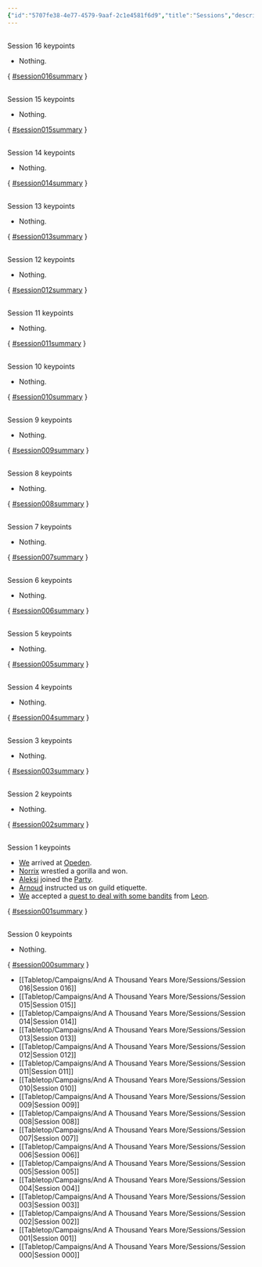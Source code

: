 ```yaml
---
{"id":"5707fe38-4e77-4579-9aaf-2c1e4581f6d9","title":"Sessions","description":"Sessions overview.","publish":true,"date_created":"Wednesday, March 20th 2024, 11:46:51 pm","date_modified":"Thursday, April 4th 2024, 12:44:17 am","path":"Tabletop/Campaigns/And A Thousand Years More/Sessions/index.md","permalink":"/tabletop/campaigns/and-a-thousand-years-more/sessions/index/","PassFrontmatter":true}
---
```



<p><span><span alt="Session 016 > session016summary" src="Session 016#^session016summary" class="internal-embed markdown-embed inline-embed is-loaded"><div class="markdown-embed-title"></div><div class="markdown-preview-view markdown-rendered show-indentation-guide"><div data-callout-metadata="" data-callout-fold="" data-callout="summary" class="callout node-insert-event"><div class="callout-title"><div class="callout-icon"><svg width="16" height="16"></svg></div><div class="callout-title-inner">Session 16 keypoints</div></div><div class="callout-content">
<ul>
<li>Nothing.</li>
</ul>
</div></div></div></span></span></p><p><span>{ <a href="#session016summary" class="tag" target="_blank" rel="noopener">#session016summary</a> }</span></p><p><span><span alt="Session 015 > session015summary" src="Session 015#^session015summary" class="internal-embed markdown-embed inline-embed is-loaded"><div class="markdown-embed-title"></div><div class="markdown-preview-view markdown-rendered show-indentation-guide"><div data-callout-metadata="" data-callout-fold="" data-callout="summary" class="callout node-insert-event"><div class="callout-title"><div class="callout-icon"><svg width="16" height="16"></svg></div><div class="callout-title-inner">Session 15 keypoints</div></div><div class="callout-content">
<ul>
<li>Nothing.</li>
</ul>
</div></div></div></span></span></p><p><span>{ <a href="#session015summary" class="tag" target="_blank" rel="noopener">#session015summary</a> }</span></p><p><span><span alt="Session 014 > session014summary" src="Session 014#^session014summary" class="internal-embed markdown-embed inline-embed is-loaded"><div class="markdown-embed-title"></div><div class="markdown-preview-view markdown-rendered show-indentation-guide"><div data-callout-metadata="" data-callout-fold="" data-callout="summary" class="callout node-insert-event"><div class="callout-title"><div class="callout-icon"><svg width="16" height="16"></svg></div><div class="callout-title-inner">Session 14 keypoints</div></div><div class="callout-content">
<ul>
<li>Nothing.</li>
</ul>
</div></div></div></span></span></p><p><span>{ <a href="#session014summary" class="tag" target="_blank" rel="noopener">#session014summary</a> }</span></p><p><span><span alt="Session 013 > session013summary" src="Session 013#^session013summary" class="internal-embed markdown-embed inline-embed is-loaded"><div class="markdown-embed-title"></div><div class="markdown-preview-view markdown-rendered show-indentation-guide"><div data-callout-metadata="" data-callout-fold="" data-callout="summary" class="callout node-insert-event"><div class="callout-title"><div class="callout-icon"><svg width="16" height="16"></svg></div><div class="callout-title-inner">Session 13 keypoints</div></div><div class="callout-content">
<ul>
<li>Nothing.</li>
</ul>
</div></div></div></span></span></p><p><span>{ <a href="#session013summary" class="tag" target="_blank" rel="noopener">#session013summary</a> }</span></p><p><span><span alt="Session 012 > session012summary" src="Session 012#^session012summary" class="internal-embed markdown-embed inline-embed is-loaded"><div class="markdown-embed-title"></div><div class="markdown-preview-view markdown-rendered show-indentation-guide"><div data-callout-metadata="" data-callout-fold="" data-callout="summary" class="callout node-insert-event"><div class="callout-title"><div class="callout-icon"><svg width="16" height="16"></svg></div><div class="callout-title-inner">Session 12 keypoints</div></div><div class="callout-content">
<ul>
<li>Nothing.</li>
</ul>
</div></div></div></span></span></p><p><span>{ <a href="#session012summary" class="tag" target="_blank" rel="noopener">#session012summary</a> }</span></p><p><span><span alt="Session 011 > session011summary" src="Session 011#^session011summary" class="internal-embed markdown-embed inline-embed is-loaded"><div class="markdown-embed-title"></div><div class="markdown-preview-view markdown-rendered show-indentation-guide"><div data-callout-metadata="" data-callout-fold="" data-callout="summary" class="callout node-insert-event"><div class="callout-title"><div class="callout-icon"><svg width="16" height="16"></svg></div><div class="callout-title-inner">Session 11 keypoints</div></div><div class="callout-content">
<ul>
<li>Nothing.</li>
</ul>
</div></div></div></span></span></p><p><span>{ <a href="#session011summary" class="tag" target="_blank" rel="noopener">#session011summary</a> }</span></p><p><span><span alt="Session 010 > session010summary" src="Session 010#^session010summary" class="internal-embed markdown-embed inline-embed is-loaded"><div class="markdown-embed-title"></div><div class="markdown-preview-view markdown-rendered show-indentation-guide"><div data-callout-metadata="" data-callout-fold="" data-callout="summary" class="callout node-insert-event"><div class="callout-title"><div class="callout-icon"><svg width="16" height="16"></svg></div><div class="callout-title-inner">Session 10 keypoints</div></div><div class="callout-content">
<ul>
<li>Nothing.</li>
</ul>
</div></div></div></span></span></p><p><span>{ <a href="#session010summary" class="tag" target="_blank" rel="noopener">#session010summary</a> }</span></p><p><span><span alt="Session 009 > session009summary" src="Session 009#^session009summary" class="internal-embed markdown-embed inline-embed is-loaded"><div class="markdown-embed-title"></div><div class="markdown-preview-view markdown-rendered show-indentation-guide"><div data-callout-metadata="" data-callout-fold="" data-callout="summary" class="callout node-insert-event"><div class="callout-title"><div class="callout-icon"><svg width="16" height="16"></svg></div><div class="callout-title-inner">Session 9 keypoints</div></div><div class="callout-content">
<ul>
<li>Nothing.</li>
</ul>
</div></div></div></span></span></p><p><span>{ <a href="#session009summary" class="tag" target="_blank" rel="noopener">#session009summary</a> }</span></p><p><span><span alt="Session 008 > session008summary" src="Session 008#^session008summary" class="internal-embed markdown-embed inline-embed is-loaded"><div class="markdown-embed-title"></div><div class="markdown-preview-view markdown-rendered show-indentation-guide"><div data-callout-metadata="" data-callout-fold="" data-callout="summary" class="callout node-insert-event"><div class="callout-title"><div class="callout-icon"><svg width="16" height="16"></svg></div><div class="callout-title-inner">Session 8 keypoints</div></div><div class="callout-content">
<ul>
<li>Nothing.</li>
</ul>
</div></div></div></span></span></p><p><span>{ <a href="#session008summary" class="tag" target="_blank" rel="noopener">#session008summary</a> }</span></p><p><span><span alt="Session 007 > session007summary" src="Session 007#^session007summary" class="internal-embed markdown-embed inline-embed is-loaded"><div class="markdown-embed-title"></div><div class="markdown-preview-view markdown-rendered show-indentation-guide"><div data-callout-metadata="" data-callout-fold="" data-callout="summary" class="callout node-insert-event"><div class="callout-title"><div class="callout-icon"><svg width="16" height="16"></svg></div><div class="callout-title-inner">Session 7 keypoints</div></div><div class="callout-content">
<ul>
<li>Nothing.</li>
</ul>
</div></div></div></span></span></p><p><span>{ <a href="#session007summary" class="tag" target="_blank" rel="noopener">#session007summary</a> }</span></p><p><span><span alt="Session 006 > session006summary" src="Session 006#^session006summary" class="internal-embed markdown-embed inline-embed is-loaded"><div class="markdown-embed-title"></div><div class="markdown-preview-view markdown-rendered show-indentation-guide"><div data-callout-metadata="" data-callout-fold="" data-callout="summary" class="callout node-insert-event"><div class="callout-title"><div class="callout-icon"><svg width="16" height="16"></svg></div><div class="callout-title-inner">Session 6 keypoints</div></div><div class="callout-content">
<ul>
<li>Nothing.</li>
</ul>
</div></div></div></span></span></p><p><span>{ <a href="#session006summary" class="tag" target="_blank" rel="noopener">#session006summary</a> }</span></p><p><span><span alt="Session 005 > session005summary" src="Session 005#^session005summary" class="internal-embed markdown-embed inline-embed is-loaded"><div class="markdown-embed-title"></div><div class="markdown-preview-view markdown-rendered show-indentation-guide"><div data-callout-metadata="" data-callout-fold="" data-callout="summary" class="callout node-insert-event"><div class="callout-title"><div class="callout-icon"><svg width="16" height="16"></svg></div><div class="callout-title-inner">Session 5 keypoints</div></div><div class="callout-content">
<ul>
<li>Nothing.</li>
</ul>
</div></div></div></span></span></p><p><span>{ <a href="#session005summary" class="tag" target="_blank" rel="noopener">#session005summary</a> }</span></p><p><span><span alt="Session 004 > session004summary" src="Session 004#^session004summary" class="internal-embed markdown-embed inline-embed is-loaded"><div class="markdown-embed-title"></div><div class="markdown-preview-view markdown-rendered show-indentation-guide"><div data-callout-metadata="" data-callout-fold="" data-callout="summary" class="callout node-insert-event"><div class="callout-title"><div class="callout-icon"><svg width="16" height="16"></svg></div><div class="callout-title-inner">Session 4 keypoints</div></div><div class="callout-content">
<ul>
<li>Nothing.</li>
</ul>
</div></div></div></span></span></p><p><span>{ <a href="#session004summary" class="tag" target="_blank" rel="noopener">#session004summary</a> }</span></p><p><span><span alt="Session 003 > session003summary" src="Session 003#^session003summary" class="internal-embed markdown-embed inline-embed is-loaded"><div class="markdown-embed-title"></div><div class="markdown-preview-view markdown-rendered show-indentation-guide"><div data-callout-metadata="" data-callout-fold="" data-callout="summary" class="callout node-insert-event"><div class="callout-title"><div class="callout-icon"><svg width="16" height="16"></svg></div><div class="callout-title-inner">Session 3 keypoints</div></div><div class="callout-content">
<ul>
<li>Nothing.</li>
</ul>
</div></div></div></span></span></p><p><span>{ <a href="#session003summary" class="tag" target="_blank" rel="noopener">#session003summary</a> }</span></p><p><span><span alt="Session 002 > session002summary" src="Session 002#^session002summary" class="internal-embed markdown-embed inline-embed is-loaded"><div class="markdown-embed-title"></div><div class="markdown-preview-view markdown-rendered show-indentation-guide"><div data-callout-metadata="" data-callout-fold="" data-callout="summary" class="callout node-insert-event"><div class="callout-title"><div class="callout-icon"><svg width="16" height="16"></svg></div><div class="callout-title-inner">Session 2 keypoints</div></div><div class="callout-content">
<ul>
<li>Nothing.</li>
</ul>
</div></div></div></span></span></p><p><span>{ <a href="#session002summary" class="tag" target="_blank" rel="noopener">#session002summary</a> }</span></p><p><span><span alt="Session 001 > session001summary" src="Session 001#^session001summary" class="internal-embed markdown-embed inline-embed is-loaded"><div class="markdown-embed-title"></div><div class="markdown-preview-view markdown-rendered show-indentation-guide"><div data-callout-metadata="" data-callout-fold="" data-callout="summary" class="callout node-insert-event"><div class="callout-title"><div class="callout-icon"><svg width="16" height="16"></svg></div><div class="callout-title-inner">Session 1 keypoints</div></div><div class="callout-content">
<ul>
<li><a data-tooltip-position="top" aria-label="Tabletop/Campaigns/And A Thousand Years More/Faction/Misc/Party" data-href="Tabletop/Campaigns/And A Thousand Years More/Faction/Misc/Party" href="Tabletop/Campaigns/And A Thousand Years More/Faction/Misc/Party" class="internal-link" target="_blank" rel="noopener">We</a> arrived at <a data-href="Opeden" href="Opeden" class="internal-link" target="_blank" rel="noopener">Opeden</a>.</li>
<li><a data-href="Norrix" href="Norrix" class="internal-link" target="_blank" rel="noopener">Norrix</a> wrestled a gorilla and won.</li>
<li><a data-href="Aleksi" href="Aleksi" class="internal-link" target="_blank" rel="noopener">Aleksi</a> joined the <a data-tooltip-position="top" aria-label="Tabletop/Campaigns/And A Thousand Years More/Faction/Misc/Party" data-href="Tabletop/Campaigns/And A Thousand Years More/Faction/Misc/Party" href="Tabletop/Campaigns/And A Thousand Years More/Faction/Misc/Party" class="internal-link" target="_blank" rel="noopener">Party</a>.</li>
<li><a data-href="Arnoud" href="Arnoud" class="internal-link" target="_blank" rel="noopener">Arnoud</a> instructed us on guild etiquette.</li>
<li><a data-tooltip-position="top" aria-label="Tabletop/Campaigns/And A Thousand Years More/Faction/Misc/Party" data-href="Tabletop/Campaigns/And A Thousand Years More/Faction/Misc/Party" href="Tabletop/Campaigns/And A Thousand Years More/Faction/Misc/Party" class="internal-link" target="_blank" rel="noopener">We</a> accepted a <a data-tooltip-position="top" aria-label="Defeat the Bandits" data-href="Defeat the Bandits" href="Defeat the Bandits" class="internal-link" target="_blank" rel="noopener">quest to deal with some bandits</a> from <a data-href="Leon" href="Leon" class="internal-link" target="_blank" rel="noopener">Leon</a>.</li>
</ul>
</div></div></div></span></span></p><p><span>{ <a href="#session001summary" class="tag" target="_blank" rel="noopener">#session001summary</a> }</span></p><p><span><span alt="Session 000 > session000summary" src="Session 000#^session000summary" class="internal-embed markdown-embed inline-embed is-loaded"><div class="markdown-embed-title"></div><div class="markdown-preview-view markdown-rendered show-indentation-guide"><div data-callout-metadata="" data-callout-fold="" data-callout="summary" class="callout node-insert-event"><div class="callout-title"><div class="callout-icon"><svg width="16" height="16"></svg></div><div class="callout-title-inner">Session 0 keypoints</div></div><div class="callout-content">
<ul>
<li>Nothing.</li>
</ul>
</div></div></div></span></span></p><p><span>{ <a href="#session000summary" class="tag" target="_blank" rel="noopener">#session000summary</a> }</span></p>

- [[Tabletop/Campaigns/And A Thousand Years More/Sessions/Session 016\|Session 016]]
- [[Tabletop/Campaigns/And A Thousand Years More/Sessions/Session 015\|Session 015]]
- [[Tabletop/Campaigns/And A Thousand Years More/Sessions/Session 014\|Session 014]]
- [[Tabletop/Campaigns/And A Thousand Years More/Sessions/Session 013\|Session 013]]
- [[Tabletop/Campaigns/And A Thousand Years More/Sessions/Session 012\|Session 012]]
- [[Tabletop/Campaigns/And A Thousand Years More/Sessions/Session 011\|Session 011]]
- [[Tabletop/Campaigns/And A Thousand Years More/Sessions/Session 010\|Session 010]]
- [[Tabletop/Campaigns/And A Thousand Years More/Sessions/Session 009\|Session 009]]
- [[Tabletop/Campaigns/And A Thousand Years More/Sessions/Session 008\|Session 008]]
- [[Tabletop/Campaigns/And A Thousand Years More/Sessions/Session 007\|Session 007]]
- [[Tabletop/Campaigns/And A Thousand Years More/Sessions/Session 006\|Session 006]]
- [[Tabletop/Campaigns/And A Thousand Years More/Sessions/Session 005\|Session 005]]
- [[Tabletop/Campaigns/And A Thousand Years More/Sessions/Session 004\|Session 004]]
- [[Tabletop/Campaigns/And A Thousand Years More/Sessions/Session 003\|Session 003]]
- [[Tabletop/Campaigns/And A Thousand Years More/Sessions/Session 002\|Session 002]]
- [[Tabletop/Campaigns/And A Thousand Years More/Sessions/Session 001\|Session 001]]
- [[Tabletop/Campaigns/And A Thousand Years More/Sessions/Session 000\|Session 000]]


<!--## Event Log

- [[Tabletop/Campaigns/And A Thousand Years More/Sessions/Session 009\|Session 009]]: Rumors quickly spread around the area. #Location #Event
- [[Tabletop/Campaigns/And A Thousand Years More/Sessions/Session 009\|Session 009]]: [[Tabletop/Campaigns/And A Thousand Years More/Characters/Party/Norrix\|Norrix]] climbs to the window that [[Tabletop/Campaigns/And A Thousand Years More/Characters/Enemies/Anton\|Anton]] in sleeping on, [[Tabletop/Campaigns/And A Thousand Years More/Characters/Party/Norrix\|he]] makes a lot of noise, throws the sword into the room, heads back the party and explains the preceding events. #Character #Location #Event
- [[Tabletop/Campaigns/And A Thousand Years More/Sessions/Session 009\|Session 009]]: [[Tabletop/Campaigns/And A Thousand Years More/Characters/Party/Lux\|I]] and [[Tabletop/Campaigns/And A Thousand Years More/Characters/Party/Damjan\|Damjan]] stay in the Tavern. [[Tabletop/Campaigns/And A Thousand Years More/Characters/Party/Norrix\|Norrix]] tails the [[Tabletop/Campaigns/And A Thousand Years More/Characters/Enemies/Anton\|Anton]]. #Character #Event
- [[Tabletop/Campaigns/And A Thousand Years More/Sessions/Session 009\|Session 009]]: [[Tabletop/Campaigns/And A Thousand Years More/Characters/Party/Norrix\|Norrix]] convinces me that [[Tabletop/Campaigns/And A Thousand Years More/Characters/Graveyard/Ulvar\|Ulvar]] attacked [[Tabletop/Campaigns/And A Thousand Years More/Characters/Party/Norrix\|him]]. I warn the unnamed gorilla. #Event #Character
- [[Tabletop/Campaigns/And A Thousand Years More/Sessions/Session 009\|Session 009]]: [[Tabletop/Campaigns/And A Thousand Years More/Characters/Party/Lux\|I]] make sure to get the unnamed gorilla drunk in order to be able to make escape. #Character #Event
- [[Tabletop/Campaigns/And A Thousand Years More/Sessions/Session 009\|Session 009]]: [[Tabletop/Campaigns/And A Thousand Years More/Characters/Neutral/Sir Andre\|Sir Andre]] explains [[Tabletop/Campaigns/And A Thousand Years More/Characters/Party/Damjan\|Damjan]] the rules of the [[Tabletop/Campaigns/And A Thousand Years More/Location/Towns and Cities/Landmarks/Wildt/Wildt's Fair\|fair]]. It's a deathmatch. #Character #Event
- [[Tabletop/Campaigns/And A Thousand Years More/Sessions/Session 009\|Session 009]]: A guard walks [[Tabletop/Campaigns/And A Thousand Years More/Characters/Party/Damjan\|Damjan]] to [[Tabletop/Campaigns/And A Thousand Years More/Characters/Neutral/Sir Andre\|Sir Andre]]. [[Tabletop/Campaigns/And A Thousand Years More/Characters/Neutral/Sir Andre\|He]] offers [[Tabletop/Campaigns/And A Thousand Years More/Characters/Party/Damjan\|Damjan]] a new uniform to fight in to hide his identity. [[Tabletop/Campaigns/And A Thousand Years More/Characters/Party/Damjan\|he]] agrees. #Character #Event
- [[Tabletop/Campaigns/And A Thousand Years More/Sessions/Session 009\|Session 009]]: After a while, [[Tabletop/Campaigns/And A Thousand Years More/Characters/Neutral/Sir Andre\|Sir Andre]] enters the room and announces the [[Tabletop/Campaigns/And A Thousand Years More/Faction/Wildt/Wildt Apothecary Guild\|guild champion]]. It's [[Tabletop/Campaigns/And A Thousand Years More/Characters/Party/Damjan\|Damjan]]. #Character #Event
- [[Tabletop/Campaigns/And A Thousand Years More/Sessions/Session 009\|Session 009]]: Unnamed gorilla and [[Tabletop/Campaigns/And A Thousand Years More/Characters/Party/Lux\|I]] go for a drink. Wine's on him. #Character #Event
- [[Tabletop/Campaigns/And A Thousand Years More/Sessions/Session 009\|Session 009]]: [[Tabletop/Campaigns/And A Thousand Years More/Characters/Party/Norrix\|Norrix]] strikes [[Tabletop/Campaigns/And A Thousand Years More/Characters/Graveyard/Ulvar\|Ulvar]], striking [[Tabletop/Campaigns/And A Thousand Years More/Characters/Graveyard/Ulvar\|him]] down in a single strike. Then [[Tabletop/Campaigns/And A Thousand Years More/Characters/Party/Norrix\|he]] kills [[Tabletop/Campaigns/And A Thousand Years More/Characters/Graveyard/Ulvar\|Ulvar]] with his own sword and takes his head and sword. #Character #Event
- [[Tabletop/Campaigns/And A Thousand Years More/Sessions/Session 009\|Session 009]]: [[Tabletop/Campaigns/And A Thousand Years More/Characters/Party/Norrix\|Norrix]] shadows [[Tabletop/Campaigns/And A Thousand Years More/Characters/Graveyard/Ulvar\|Ulvar]] into the a dark alley as [[Tabletop/Campaigns/And A Thousand Years More/Characters/Graveyard/Ulvar\|he]] suddenly turns around as he grabs his sword. #Character #Event
- [[Tabletop/Campaigns/And A Thousand Years More/Sessions/Session 009\|Session 009]]: [[Tabletop/Campaigns/And A Thousand Years More/Characters/Party/Lux\|I]] interview the unnamed gorilla. He keeps talking for four hours. [[Tabletop/Campaigns/And A Thousand Years More/Characters/Party/Lux\|I]] write everything down. #Character #Event
- [[Tabletop/Campaigns/And A Thousand Years More/Sessions/Session 009\|Session 009]]: [[Tabletop/Campaigns/And A Thousand Years More/Characters/Party/Norrix\|Norrix]] explains what happened to [[Tabletop/Campaigns/And A Thousand Years More/Characters/Party/Lux\|me]]. #Character #Event
- [[Tabletop/Campaigns/And A Thousand Years More/Sessions/Session 009\|Session 009]]: [[Tabletop/Campaigns/And A Thousand Years More/Characters/Neutral/Sir Andre\|Sir Andre]] offers [[Tabletop/Campaigns/And A Thousand Years More/Characters/Party/Damjan\|him]] redemption in the [[Tabletop/Campaigns/And A Thousand Years More/Location/Towns and Cities/Landmarks/Wildt/Wildt's Fair\|ring]]. #Character #Location #Event
- [[Tabletop/Campaigns/And A Thousand Years More/Sessions/Session 009\|Session 009]]: [[Tabletop/Campaigns/And A Thousand Years More/Characters/Neutral/Sir Andre\|Sir Andre]] recognizes [[Tabletop/Campaigns/And A Thousand Years More/Characters/Party/Damjan\|his]] company and past war crimes. #Character #Event
- [[Tabletop/Campaigns/And A Thousand Years More/Sessions/Session 009\|Session 009]]: [[Tabletop/Campaigns/And A Thousand Years More/Characters/Party/Damjan\|Damjan]] meets with a scrawny donkey, named [[Tabletop/Campaigns/And A Thousand Years More/Characters/Neutral/Sir Andre\|Sir Andre]]. [[Tabletop/Campaigns/And A Thousand Years More/Characters/Party/Damjan\|he]] explains his story. #Character #Event
- [[Tabletop/Campaigns/And A Thousand Years More/Sessions/Session 009\|Session 009]]: [[Tabletop/Campaigns/And A Thousand Years More/Characters/Party/Damjan\|Damjan]] has a meeting with Lemoine at the [[Tabletop/Campaigns/And A Thousand Years More/Faction/Wildt/Wildt Apothecary Guild\|guild building]]. #Character #Faction #Location #Event
- [[Tabletop/Campaigns/And A Thousand Years More/Sessions/Session 009\|Session 009]]: A [[Tabletop/Campaigns/And A Thousand Years More/Characters/Enemies/Anton\|gorilla]] defeats [[Tabletop/Campaigns/And A Thousand Years More/Characters/Graveyard/Ulvar\|Ulvar]]. #Character #Event
- [[Tabletop/Campaigns/And A Thousand Years More/Sessions/Session 009\|Session 009]]: [[Tabletop/Campaigns/And A Thousand Years More/Characters/Graveyard/Ulvar\|Ulvar]] immediately defeats [[Tabletop/Campaigns/And A Thousand Years More/Characters/Party/Norrix\|Norrix]]. #Character #Event
- [[Tabletop/Campaigns/And A Thousand Years More/Sessions/Session 009\|Session 009]]: [[Tabletop/Campaigns/And A Thousand Years More/Characters/Party/Norrix\|Norrix]] heads to the [[Tabletop/Campaigns/And A Thousand Years More/Location/Towns and Cities/Landmarks/Wildt/Wildt's Mercenary Guild Building\|Wildt's Mercenary Guild Building]] to fight for the champion spot. A mean looking bear, [[Tabletop/Campaigns/And A Thousand Years More/Characters/Graveyard/Ulvar\|Ulvar]], is the prospective champion. [[Tabletop/Campaigns/And A Thousand Years More/Characters/Party/Norrix\|Norrix]] challenges him for the spot. #Character #Location #Event
- [[Tabletop/Campaigns/And A Thousand Years More/Sessions/Session 009\|Session 009]]: [[Tabletop/Campaigns/And A Thousand Years More/Characters/Party/Norrix\|Norrix]] sells his excess equipment for 110 Denari. #Character #Event
- [[Tabletop/Campaigns/And A Thousand Years More/Sessions/Session 009\|Session 009]]: [[Tabletop/Campaigns/And A Thousand Years More/Characters/Party/Norrix\|Norrix]] and [[Tabletop/Campaigns/And A Thousand Years More/Characters/Party/Lux\|I]] walks up to the [[Tabletop/Campaigns/And A Thousand Years More/Location/Towns and Cities/Landmarks/Wildt/Wildt's Armory\|armorer]], looking to sell some excess equipment. [[Tabletop/Campaigns/And A Thousand Years More/Characters/Party/Norrix\|Norrix]] throws all of his excess equipment on the counter. #Character #Location #Event
- [[Tabletop/Campaigns/And A Thousand Years More/Sessions/Session 009\|Session 009]]: [[Tabletop/Campaigns/And A Thousand Years More/Characters/Party/Damjan\|Damjan]] decides to join the [[Tabletop/Campaigns/And A Thousand Years More/Faction/Wildt/Wildt Apothecary Guild\|other party]] to participate. [[Tabletop/Campaigns/And A Thousand Years More/Faction/Wildt/Wildt Apothecary Guild\|they]] want [[Tabletop/Campaigns/And A Thousand Years More/Characters/Party/Damjan\|him]] to speak with a higher-up in the [[Tabletop/Campaigns/And A Thousand Years More/Location/Towns and Cities/Landmarks/Wildt/Wildt's Apthecary Guild Building\|guild]]. #Character #Faction #Location #Event
- [[Tabletop/Campaigns/And A Thousand Years More/Sessions/Session 009\|Session 009]]: There is an selection fight to decide the [[Tabletop/Campaigns/And A Thousand Years More/Faction/Wildt/Wildt Mercenary Guild\|guild]] champion for the [[Tabletop/Campaigns/And A Thousand Years More/Location/Towns and Cities/Landmarks/Wildt/Wildt's Fair\|event]]. [[Tabletop/Campaigns/And A Thousand Years More/Characters/Party/Norrix\|Norrix]] decides to participate. #Character #Faction #Location #Event
- [[Tabletop/Campaigns/And A Thousand Years More/Sessions/Session 009\|Session 009]]: [[Tabletop/Campaigns/And A Thousand Years More/Characters/Party/Norrix\|Norrix]] enters the [[Tabletop/Campaigns/And A Thousand Years More/Location/Towns and Cities/Landmarks/Wildt/Wildt's Mercenary Guild Building\|Mercenary Guild]], looking to participate in the [[Tabletop/Campaigns/And A Thousand Years More/Location/Towns and Cities/Landmarks/Wildt/Wildt's Fair\|event]]. #Character #Location #Event
- [[Tabletop/Campaigns/And A Thousand Years More/Sessions/Session 009\|Session 009]]: [[Tabletop/Campaigns/And A Thousand Years More/Characters/Party/Damjan\|Damjan]] and [[Tabletop/Campaigns/And A Thousand Years More/Characters/Party/Norrix\|Norrix]] decide to participate in the in the second round. #Character #Event
- [[Tabletop/Campaigns/And A Thousand Years More/Sessions/Session 009\|Session 009]]: [[Tabletop/Campaigns/And A Thousand Years More/Characters/Party/Damjan\|Damjan]] wants look for favor in a temple. There is a small temple of [[Tabletop/Campaigns/And A Thousand Years More/Faction/Misc/Church of S'Allamer\|S'Allamer]]. #Character #Location #Event
- [[Tabletop/Campaigns/And A Thousand Years More/Sessions/Session 009\|Session 009]]: [[Tabletop/Campaigns/And A Thousand Years More/Characters/Party/Damjan\|Damjan]] wants to learn to read. #Character #Event
- [[Tabletop/Campaigns/And A Thousand Years More/Sessions/Session 009\|Session 009]]: [[Tabletop/Campaigns/And A Thousand Years More/Characters/Party/Lux\|I]] suggest contacting the two main parties to look for equipment and lodging. #Character #Event
- [[Tabletop/Campaigns/And A Thousand Years More/Sessions/Session 009\|Session 009]]: [[Tabletop/Campaigns/And A Thousand Years More/Characters/Party/Lux\|I]] ask one of the townsfolks for information of [[Tabletop/Campaigns/And A Thousand Years More/Location/Towns and Cities/Landmarks/Wildt/Wildt's Fair\|the competition]]. He explains there will be two rounds in the [[Tabletop/Campaigns/And A Thousand Years More/Location/Towns and Cities/Landmarks/Wildt/Wildt's Town Center\|town center]]. The first round will be for points and the second round will be one-on-one fights. Both two main parties are still looking for a champions. #Character #Location #Event
- [[Tabletop/Campaigns/And A Thousand Years More/Sessions/Session 009\|Session 009]]: We arrive at the [[Tabletop/Campaigns/And A Thousand Years More/Location/Towns and Cities/Landmarks/Wildt/Wildt's Town Center\|town center]]. It hovers over the river running through the [[Tabletop/Campaigns/And A Thousand Years More/Location/Towns and Cities/Wildt\|city]]. It is surrounded by building with four banners. #Location #Event
- [[Tabletop/Campaigns/And A Thousand Years More/Sessions/Session 009\|Session 009]]: [[Tabletop/Campaigns/And A Thousand Years More/Characters/Party/Lux\|I]] introduce myself as a [[Tabletop/Campaigns/And A Thousand Years More/Inventory/Misc/Writing Kit\|writer]] looking for stories. #Character #Item #Event
- [[Tabletop/Campaigns/And A Thousand Years More/Sessions/Session 009\|Session 009]]: [[Tabletop/Campaigns/And A Thousand Years More/Characters/Party/Norrix\|Norrix]] also shows his [[Tabletop/Campaigns/And A Thousand Years More/Inventory/Misc/Red Level Guild Badge\|Red Level Guild Badge]]. #Character #Item #Event
- [[Tabletop/Campaigns/And A Thousand Years More/Sessions/Session 009\|Session 009]]: [[Tabletop/Campaigns/And A Thousand Years More/Characters/Party/Damjan\|Damjan]] introduces himself by showing his [[Tabletop/Campaigns/And A Thousand Years More/Inventory/Misc/Red Level Guild Badge\|Red Level Guild Badge]]. #Character #Item #Event
- [[Tabletop/Campaigns/And A Thousand Years More/Sessions/Session 009\|Session 009]]: We come across some rough-looking mercenaries near the [[Tabletop/Campaigns/And A Thousand Years More/Location/Towns and Cities/Landmarks/Wildt/Wildt's Gate\|entrance]]. They ask us for identification. #Event #Location
- [[Tabletop/Campaigns/And A Thousand Years More/Sessions/Session 009\|Session 009]]: [[Tabletop/Campaigns/And A Thousand Years More/Location/Towns and Cities/Wildt\|Tabletop/Campaigns/And A Thousand Years More/Location/Towns and Cities/Wildt]] is a walled-off city with a river flowing through. #Location
- [[Tabletop/Campaigns/And A Thousand Years More/Sessions/Session 009\|Session 009]]: We spend two days traveling to [[Tabletop/Campaigns/And A Thousand Years More/Location/Towns and Cities/Wildt\|Tabletop/Campaigns/And A Thousand Years More/Location/Towns and Cities/Wildt]]. It's the first of Rowan. #Event #Location
- [[Tabletop/Campaigns/And A Thousand Years More/Sessions/Session 008\|Session 008]]: Aleksi leads to the ruined Manor of Muroliva. Next to the Manor is a well-kept Library. A large tree grows from the Library. #Event #Location
- [[Tabletop/Campaigns/And A Thousand Years More/Sessions/Session 008\|Session 008]]: We decide to head to the Library. #Event
- [[Tabletop/Campaigns/And A Thousand Years More/Sessions/Session 008\|Session 008]]: Aleksi tells us about a Fair in Wildt. During the Fair the Mercenary Guild and Adventurer's Guild bet on fighter in a competition. #Event #Location
- [[Tabletop/Campaigns/And A Thousand Years More/Sessions/Session 008\|Session 008]]: Damjan and Norrix acquire Chain Mail armor. #Item
- [[Tabletop/Campaigns/And A Thousand Years More/Sessions/Session 008\|Session 008]]: Lux takes the financial records showing the debts of Narre to Dottinghem. #Event #Item
- [[Tabletop/Campaigns/And A Thousand Years More/Sessions/Session 008\|Session 008]]: Party acquires Insider with Narre. #Event #Item
- [[Tabletop/Campaigns/And A Thousand Years More/Sessions/Session 003\|Session 003]]: [[Tabletop/Campaigns/And A Thousand Years More/Characters/Party/Lux\|I]] watch as [[Tabletop/Campaigns/And A Thousand Years More/Characters/Party/Norrix\|Norrix]] and [[Tabletop/Campaigns/And A Thousand Years More/Characters/Party/Damjan\|Damjan]] make quick work of the [[Tabletop/Campaigns/And A Thousand Years More/Bestiary/Plantlike/Punching Onion\|Onions]]. #Character #Bestiary #Event
- [[Tabletop/Campaigns/And A Thousand Years More/Sessions/Session 003\|Session 003]]: [[{05} Others/Templates/Resources/Tabletop/Party\|We]] head over to the [[Tabletop/Campaigns/And A Thousand Years More/Location/Towns and Cities/Landmarks/Narre/Narre's Farmfields\|farms]]. The [[Tabletop/Campaigns/And A Thousand Years More/Faction/Narre/Farmers of Narre\|farmers]] point us to the field. "[[Tabletop/Campaigns/And A Thousand Years More/Bestiary/Plantlike/Punching Onion\|Those Onions]] will pummel you if you're not careful." #Faction #Location #Bestiary #Event
- [[Tabletop/Campaigns/And A Thousand Years More/Sessions/Session 003\|Session 003]]: The [[Tabletop/Campaigns/And A Thousand Years More/Characters/Enemies/Hildegart\|gorilla]] gives [[{05} Others/Templates/Resources/Tabletop/Party\|us]] the details. #Character #Faction #Event
- [[Tabletop/Campaigns/And A Thousand Years More/Sessions/Session 003\|Session 003]]: "[[Tabletop/Campaigns/And A Thousand Years More/Characters/Enemies/Eckart\|I]] want [[{05} Others/Templates/Resources/Tabletop/Party\|you]] to [[Tabletop/Campaigns/And A Thousand Years More/Quests/Completed/Clear the Farms of Punching Onions\|clear a field of Onions]] near the [[Tabletop/Campaigns/And A Thousand Years More/Location/Towns and Cities/Landmarks/Narre/Narre's Farmfields\|outskirts of Narre]]. [[Tabletop/Campaigns/And A Thousand Years More/Bestiary/Plantlike/Punching Onion\|They]]…pack a punch. [[Tabletop/Campaigns/And A Thousand Years More/Characters/Enemies/Hildegart\|Hildegart]] will give you the details. Report to me when you are done." Eckart turns around and walks upstairs. #Character #Faction #Quest #Location #Bestiary #Event
- [[Tabletop/Campaigns/And A Thousand Years More/Sessions/Session 003\|Session 003]]: [[Tabletop/Campaigns/And A Thousand Years More/Characters/Party/Norrix\|Norrix]] grins "Good." #Character #Event
- [[Tabletop/Campaigns/And A Thousand Years More/Sessions/Session 003\|Session 003]]: [[Tabletop/Campaigns/And A Thousand Years More/Characters/Enemies/Eckart\|He]] continues "So I want you to do [[Tabletop/Campaigns/And A Thousand Years More/Quests/Completed/Clear the Farms of Punching Onions\|something else]] for me first." He turns his gaze to [[Tabletop/Campaigns/And A Thousand Years More/Characters/Party/Damjan\|Damjan]] and [[Tabletop/Campaigns/And A Thousand Years More/Characters/Party/Norrix\|Norrix]] "And rest assured, you will be well compensated for your endeavors." #Character #Quest #Event
- [[Tabletop/Campaigns/And A Thousand Years More/Sessions/Session 003\|Session 003]]: [[Tabletop/Campaigns/And A Thousand Years More/Characters/Enemies/Eckart\|Master Eckart]] laughs. "All in due time my dear, all in due time." He returns to his previous, more serious demeanor. "As [[{05} Others/Templates/Resources/Tabletop/Party\|you]] may have noticed, we have a little [[Tabletop/Campaigns/And A Thousand Years More/Quests/Completed/Clear the Sky Moss\|Sky Moss]] related problem. I want you to solve that, but first I need to know if you're up for the task." #Character #Faction #Quest #Event
- [[Tabletop/Campaigns/And A Thousand Years More/Sessions/Session 003\|Session 003]]: [[Tabletop/Campaigns/And A Thousand Years More/Characters/Party/Lux\|I]] look at [[Tabletop/Campaigns/And A Thousand Years More/Characters/Enemies/Eckart\|the figure]] with surprised eyes. "How did you do that?" #Character #Event
- [[Tabletop/Campaigns/And A Thousand Years More/Sessions/Session 003\|Session 003]]: [[Tabletop/Campaigns/And A Thousand Years More/Characters/Enemies/Eckart\|Eckart]] interrupts [[Tabletop/Campaigns/And A Thousand Years More/Characters/Party/Lux\|me]]. "You're [[Tabletop/Campaigns/And A Thousand Years More/Faction/Misc/Hornwaldia Adventurer's Guild\|adventurers]], looking for [[Tabletop/Campaigns/And A Thousand Years More/Quests/Completed/Clear the Sky Moss\|quests]], [[Tabletop/Campaigns/And A Thousand Years More/Inventory/Misc/Red Level Guild Badge\|Red badge level]]…[[Tabletop/Campaigns/And A Thousand Years More/Inventory/Misc/Green Level Guild Badge\|mostly]]" as he gives [[Tabletop/Campaigns/And A Thousand Years More/Characters/Graveyard/Morale\|Morale]] a look. #Character #Faction #Quest #Item #Event
- [[Tabletop/Campaigns/And A Thousand Years More/Sessions/Session 003\|Session 003]]: The figure nods. "I'm [[Tabletop/Campaigns/And A Thousand Years More/Characters/Enemies/Eckart\|Master Eckart]], the [[Tabletop/Campaigns/And A Thousand Years More/Faction/Narre/Mages of Narre\|Head wizard]] of [[Tabletop/Campaigns/And A Thousand Years More/Location/Towns and Cities/Narre\|Tabletop/Campaigns/And A Thousand Years More/Location/Towns and Cities/Narre]]." #Character #Faction #Location #Event
- [[Tabletop/Campaigns/And A Thousand Years More/Sessions/Session 003\|Session 003]]: [[Tabletop/Campaigns/And A Thousand Years More/Characters/Party/Lux\|I]] wave. "Hi. You must be [[Tabletop/Campaigns/And A Thousand Years More/Characters/Enemies/Eckart\|Master Eckart]]." #Character #Event
- [[Tabletop/Campaigns/And A Thousand Years More/Sessions/Session 003\|Session 003]]: A few minutes later a [[Tabletop/Campaigns/And A Thousand Years More/Characters/Enemies/Eckart\|robed figure]] arrives from upstairs. #Character #Event
- [[Tabletop/Campaigns/And A Thousand Years More/Sessions/Session 003\|Session 003]]: "[[Tabletop/Campaigns/And A Thousand Years More/Characters/Enemies/Eckart\|Master Eckart]] will be here in a second." #Character #Event
- [[Tabletop/Campaigns/And A Thousand Years More/Sessions/Session 003\|Session 003]]: "Yes…" [[Tabletop/Campaigns/And A Thousand Years More/Characters/Party/Lux\|I]] mumble as I show my [[Tabletop/Campaigns/And A Thousand Years More/Inventory/Misc/Red Level Guild Badge\|Red badge]]. #Character #Item #Event
- [[Tabletop/Campaigns/And A Thousand Years More/Sessions/Session 003\|Session 003]]: "[[Tabletop/Campaigns/And A Thousand Years More/Characters/Enemies/Eckart\|Master Ekhart]] is not available for visits. Now please leave." The [[Tabletop/Campaigns/And A Thousand Years More/Characters/Enemies/Hildegart\|gorilla]] states as she looks down upon [[{05} Others/Templates/Resources/Tabletop/Party\|us]]. #Character #Faction #Event
- [[Tabletop/Campaigns/And A Thousand Years More/Sessions/Session 003\|Session 003]]: [[{05} Others/Templates/Resources/Tabletop/Party\|We]] head towards the [[Tabletop/Campaigns/And A Thousand Years More/Location/Towns and Cities/Landmarks/Narre/Wizard Tower\|tower]]. Upon entering we a greeted by a [[Tabletop/Campaigns/And A Thousand Years More/Characters/Enemies/Hildegart\|big gorilla]]. #Faction #Character #Location #Event
- [[Tabletop/Campaigns/And A Thousand Years More/Sessions/Session 003\|Session 003]]: [[{05} Others/Templates/Resources/Tabletop/Party\|We]] arrive in [[Tabletop/Campaigns/And A Thousand Years More/Location/Towns and Cities/Narre\|Tabletop/Campaigns/And A Thousand Years More/Location/Towns and Cities/Narre]]. As [[Tabletop/Campaigns/And A Thousand Years More/Characters/Allies/Aleksi\|Aleksi]] told us, the [[Tabletop/Campaigns/And A Thousand Years More/Quests/Completed/Clear the Sky Moss\|Sky Moss]] is stuck to a [[Tabletop/Campaigns/And A Thousand Years More/Location/Towns and Cities/Landmarks/Narre/Wizard Tower\|big black tower]] in the middle of [[Tabletop/Campaigns/And A Thousand Years More/Location/Towns and Cities/Narre\|Tabletop/Campaigns/And A Thousand Years More/Location/Towns and Cities/Narre]]. #Faction #Character #Quest #Location #Event
- [[Tabletop/Campaigns/And A Thousand Years More/Sessions/Session 003\|Session 003]]: [[Tabletop/Campaigns/And A Thousand Years More/Characters/Allies/Leon\|Leon]] grins "It's a [[Tabletop/Campaigns/And A Thousand Years More/Location/Towns and Cities/Landmarks/Narre/Narre's Keep\|prison]] my [[Tabletop/Campaigns/And A Thousand Years More/Characters/Party/Lux\|dear]], try not to get stuck there." #Character #Faction #Event
- [[Tabletop/Campaigns/And A Thousand Years More/Sessions/Session 003\|Session 003]]: "[[Tabletop/Campaigns/And A Thousand Years More/Faction/Narre/Keep Guards of Narre\|They]] aren't exactly guarding something." [[Tabletop/Campaigns/And A Thousand Years More/Characters/Allies/Leon\|Leon]] says. #Character #Faction #Event
- [[Tabletop/Campaigns/And A Thousand Years More/Sessions/Session 003\|Session 003]]: On [[{05} Others/Templates/Resources/Tabletop/Party\|our]] way to [[Tabletop/Campaigns/And A Thousand Years More/Location/Towns and Cities/Narre\|Tabletop/Campaigns/And A Thousand Years More/Location/Towns and Cities/Narre]] we pass along a [[Tabletop/Campaigns/And A Thousand Years More/Location/Towns and Cities/Landmarks/Narre/Narre's Keep\|keep]]. It seems well guarded. #Faction #Location #Event
- [[Tabletop/Campaigns/And A Thousand Years More/Sessions/Session 003\|Session 003]]: [[Tabletop/Campaigns/And A Thousand Years More/Characters/Party/Norrix\|Norrix]] nods in agreement. "For a price." #Character #Event
- [[Tabletop/Campaigns/And A Thousand Years More/Sessions/Session 003\|Session 003]]: "For a price." [[Tabletop/Campaigns/And A Thousand Years More/Characters/Party/Damjan\|Damjan]] remarks. #Character #Event
- [[Tabletop/Campaigns/And A Thousand Years More/Sessions/Session 003\|Session 003]]: "Maybe [[{05} Others/Templates/Resources/Tabletop/Party\|we]] can help them clear it!" [[Tabletop/Campaigns/And A Thousand Years More/Characters/Party/Lux\|I]] say with a smile #Character #Faction #Event .
- [[Tabletop/Campaigns/And A Thousand Years More/Sessions/Session 003\|Session 003]]: "Oh!" [[Tabletop/Campaigns/And A Thousand Years More/Characters/Allies/Aleksi\|Aleksi]] continues "Remember that [[Tabletop/Campaigns/And A Thousand Years More/Quests/Completed/Clear the Sky Moss\|Sky Moss]]? I heard it is stuck to a [[Tabletop/Campaigns/And A Thousand Years More/Location/Towns and Cities/Landmarks/Narre/Wizard Tower\|tower in Narre]]." #Character #Location #Quest #Event
- [[Tabletop/Campaigns/And A Thousand Years More/Sessions/Session 003\|Session 003]]: "[[Tabletop/Campaigns/And A Thousand Years More/Characters/Allies/Aleksi\|I]] heard there is a [[Tabletop/Campaigns/And A Thousand Years More/Location/Towns and Cities/Landmarks/Wildt/Wildt's Fair\|fair]] in [[Tabletop/Campaigns/And A Thousand Years More/Location/Towns and Cities/Wildt\|Wildt]] in a few weeks. [[{05} Others/Templates/Resources/Tabletop/Party\|{05} Others/Templates/Resources/Tabletop/Party]] might want to check it out." #Character #Faction #Location #Event
- [[Tabletop/Campaigns/And A Thousand Years More/Sessions/Session 003\|Session 003]]: [[Tabletop/Campaigns/And A Thousand Years More/Characters/Allies/Aleksi\|Aleksi]] grabs his lute "[[Tabletop/Campaigns/And A Thousand Years More/Location/Towns and Cities/Narre\|Tabletop/Campaigns/And A Thousand Years More/Location/Towns and Cities/Narre]] is a place of divide. Between [[Tabletop/Campaigns/And A Thousand Years More/Faction/Narre/Mages of Narre\|menacing Mages]] and [[Tabletop/Campaigns/And A Thousand Years More/Faction/Narre/Miners of Narre\|many Miners]]. Rich and poor living under one name but divided by the north and the south." #Character #Faction #Location #Event
- [[Tabletop/Campaigns/And A Thousand Years More/Sessions/Session 003\|Session 003]]: [[{05} Others/Templates/Resources/Tabletop/Party\|We]] are traveling with [[Tabletop/Campaigns/And A Thousand Years More/Characters/Allies/Leon\|Leon]]'s cart towards [[Tabletop/Campaigns/And A Thousand Years More/Location/Towns and Cities/Narre\|Tabletop/Campaigns/And A Thousand Years More/Location/Towns and Cities/Narre]]. #Character #Faction #Location #Event
- [[Tabletop/Campaigns/And A Thousand Years More/Sessions/Session 003\|Session 003]]: The secretary interrupts me "[[Tabletop/Campaigns/And A Thousand Years More/Characters/Graveyard/Morale\|He]] is demoted to a [[Tabletop/Campaigns/And A Thousand Years More/Inventory/Misc/Green Level Guild Badge\|Green badge]]. Anything else I can do for you?" #Character #Item #Event
- [[Tabletop/Campaigns/And A Thousand Years More/Sessions/Session 003\|Session 003]]: [[Tabletop/Campaigns/And A Thousand Years More/Characters/Party/Lux\|I]] point towards [[Tabletop/Campaigns/And A Thousand Years More/Characters/Graveyard/Morale\|Morale]]. "This one, he has come to apologize fo-" #Character #Event
- [[Tabletop/Campaigns/And A Thousand Years More/Sessions/Session 003\|Session 003]]: The secretary gives me a glare. "Which [[Tabletop/Campaigns/And A Thousand Years More/Characters/Graveyard/Morale\|one of your ravens]] is the one responsible for this?" #Character #Event
- [[Tabletop/Campaigns/And A Thousand Years More/Sessions/Session 003\|Session 003]]: "[[{05} Others/Templates/Resources/Tabletop/Party\|We]] have come to return something" [[Tabletop/Campaigns/And A Thousand Years More/Characters/Party/Lux\|I]] say as I put down the Blue level quest [[Tabletop/Campaigns/And A Thousand Years More/Characters/Graveyard/Morale\|Morale]] took earlier. #Character #Faction #Event
- [[Tabletop/Campaigns/And A Thousand Years More/Sessions/Session 003\|Session 003]]: [[{05} Others/Templates/Resources/Tabletop/Party\|We]] head over to the [[Tabletop/Campaigns/And A Thousand Years More/Location/Towns and Cities/Landmarks/Opeden/Opeden Guild Building\|Guild building]]. #Faction #Location #Event
- [[Tabletop/Campaigns/And A Thousand Years More/Sessions/Session 002\|Session 002]]: [[Tabletop/Campaigns/And A Thousand Years More/Faction/Misc/Party\|We]] report the [[Tabletop/Campaigns/And A Thousand Years More/Quests/Completed/Defeat the Gourdlings\|Defeat the Gourdlings]] to the [[Tabletop/Campaigns/And A Thousand Years More/Faction/Misc/Hornwaldia Adventurer's Guild\|Guild]]. The next day they promote us to the [[Tabletop/Campaigns/And A Thousand Years More/Inventory/Misc/Red Level Guild Badge\|Red Level Guild Badge]]. #Faction #Quest #Item #Event
- [[Tabletop/Campaigns/And A Thousand Years More/Sessions/Session 002\|Session 002]]: [[Tabletop/Campaigns/And A Thousand Years More/Faction/Misc/Party\|We]] swiftly [[Tabletop/Campaigns/And A Thousand Years More/Quests/Completed/Defeat the Gourdlings\|strike down]] the animated [[Tabletop/Campaigns/And A Thousand Years More/Bestiary/Plantlike/Gourdling\|Gourdlings]] and return to [[Tabletop/Campaigns/And A Thousand Years More/Location/Towns and Cities/Opeden\|Tabletop/Campaigns/And A Thousand Years More/Location/Towns and Cities/Opeden]]. #Faction #Quest #Bestiary #Location #Event
- [[Tabletop/Campaigns/And A Thousand Years More/Sessions/Session 002\|Session 002]]: As [[Tabletop/Campaigns/And A Thousand Years More/Faction/Misc/Party\|we]] approach the [[Tabletop/Campaigns/And A Thousand Years More/Location/Towns and Cities/Landmarks/Opeden/Town Ruins\|ruins of a town]], we notice a field of [[Tabletop/Campaigns/And A Thousand Years More/Bestiary/Plantlike/Gourdling\|Gourdlings]]. #Faction #Bestiary #Location #Event
- [[Tabletop/Campaigns/And A Thousand Years More/Sessions/Session 002\|Session 002]]: [[Tabletop/Campaigns/And A Thousand Years More/Faction/Misc/Party\|We]] travel to the [[Tabletop/Campaigns/And A Thousand Years More/Location/Towns and Cities/Landmarks/Opeden/Town Ruins\|north]] to face the [[Tabletop/Campaigns/And A Thousand Years More/Bestiary/Plantlike/Gourdling\|Gourdlings]]. #Faction #Location #Bestiary #Event
- [[Tabletop/Campaigns/And A Thousand Years More/Sessions/Session 002\|Session 002]]: [[Tabletop/Campaigns/And A Thousand Years More/Characters/Allies/Arnoud\|Arnoud]] points [[Tabletop/Campaigns/And A Thousand Years More/Faction/Misc/Party\|us]] to [[Tabletop/Campaigns/And A Thousand Years More/Quests/Completed/Defeat the Gourdlings\|another quest]]: a bunch of [[Tabletop/Campaigns/And A Thousand Years More/Bestiary/Plantlike/Gourdling\|Gourdlings]] are causing trouble to the [[Tabletop/Campaigns/And A Thousand Years More/Location/Towns and Cities/Landmarks/Opeden/Town Ruins\|north]]. #Bestiary #Character #Faction #Quest #Location #Event
- [[Tabletop/Campaigns/And A Thousand Years More/Sessions/Session 002\|Session 002]]: [[Tabletop/Campaigns/And A Thousand Years More/Faction/Misc/Party\|We]] hand over the [[Tabletop/Campaigns/And A Thousand Years More/Faction/Opeden/Bandits of Opeden\|bandits]] to the [[Tabletop/Campaigns/And A Thousand Years More/Faction/Misc/Hornwaldia Adventurer's Guild\|guild]]. #Faction #Event
- [[Tabletop/Campaigns/And A Thousand Years More/Sessions/Session 002\|Session 002]]: As [[Tabletop/Campaigns/And A Thousand Years More/Faction/Misc/Party\|we]] approach [[Tabletop/Campaigns/And A Thousand Years More/Location/Towns and Cities/Opeden\|Tabletop/Campaigns/And A Thousand Years More/Location/Towns and Cities/Opeden]], we notice a cloud of [[Tabletop/Campaigns/And A Thousand Years More/Quests/Completed/Clear the Sky Moss\|Sky Moss]] hanging above the town. It appears to be slowly hovering towards the east, towards [[Tabletop/Campaigns/And A Thousand Years More/Location/Towns and Cities/Narre\|Tabletop/Campaigns/And A Thousand Years More/Location/Towns and Cities/Narre]]. #Faction #Location #Quest #Event
- [[Tabletop/Campaigns/And A Thousand Years More/Sessions/Session 002\|Session 002]]: [[Tabletop/Campaigns/And A Thousand Years More/Faction/Misc/Party\|We]] tie up the [[Tabletop/Campaigns/And A Thousand Years More/Faction/Opeden/Bandits of Opeden\|monkeys]] and carry them back to [[Tabletop/Campaigns/And A Thousand Years More/Location/Towns and Cities/Opeden\|Tabletop/Campaigns/And A Thousand Years More/Location/Towns and Cities/Opeden]]. #Faction #Location #Event
- [[Tabletop/Campaigns/And A Thousand Years More/Sessions/Session 002\|Session 002]]: [[Tabletop/Campaigns/And A Thousand Years More/Faction/Misc/Party\|We]] barge inside, capturing the [[Tabletop/Campaigns/And A Thousand Years More/Faction/Opeden/Bandits of Opeden\|remaining monkeys]] including [[Tabletop/Campaigns/And A Thousand Years More/Characters/Enemies/Steven\|Steven]]. #Faction #Character #Event
- [[Tabletop/Campaigns/And A Thousand Years More/Sessions/Session 002\|Session 002]]: [[Tabletop/Campaigns/And A Thousand Years More/Faction/Misc/Party\|We]] quickly fell most of the [[Tabletop/Campaigns/And A Thousand Years More/Faction/Opeden/Bandits of Opeden\|monkeys]]. The remaining monkeys are hiding in the [[Tabletop/Campaigns/And A Thousand Years More/Location/Towns and Cities/Landmarks/Opeden/Abandoned Windmill\|windmill]]. #Faction #Location
- [[Tabletop/Campaigns/And A Thousand Years More/Sessions/Session 002\|Session 002]]: [[Tabletop/Campaigns/And A Thousand Years More/Faction/Misc/Party\|We]] prepare to [[Tabletop/Campaigns/And A Thousand Years More/Quests/Completed/Defeat the Bandits\|confront]] the [[Tabletop/Campaigns/And A Thousand Years More/Faction/Opeden/Bandits of Opeden\|bandits]]. #Faction #Quest #Event
- [[Tabletop/Campaigns/And A Thousand Years More/Sessions/Session 002\|Session 002]]: As [[Tabletop/Campaigns/And A Thousand Years More/Faction/Misc/Party\|we]] move into the bushes, we can see a glimpse of [[Tabletop/Campaigns/And A Thousand Years More/Characters/Enemies/Steven\|Steven]] meeting up with a [[Tabletop/Campaigns/And A Thousand Years More/Faction/Opeden/Bandits of Opeden\|group of monkeys]]. As [[Tabletop/Campaigns/And A Thousand Years More/Characters/Enemies/Steven\|Steven]] walks into an [[Tabletop/Campaigns/And A Thousand Years More/Location/Towns and Cities/Landmarks/Opeden/Abandoned Windmill\|old, abandoned windmill]]. #Character #Faction #Location #Event
- [[Tabletop/Campaigns/And A Thousand Years More/Sessions/Session 002\|Session 002]]: After about an hour, [[Tabletop/Campaigns/And A Thousand Years More/Characters/Enemies/Steven\|Steven]] suddenly dashes towards the bushes. [[Tabletop/Campaigns/And A Thousand Years More/Faction/Misc/Party\|We]] briefly wait before walking to the bushes. #Character #Event
- [[Tabletop/Campaigns/And A Thousand Years More/Sessions/Session 002\|Session 002]]: [[Tabletop/Campaigns/And A Thousand Years More/Faction/Misc/Party\|We]] back off and follow [[Tabletop/Campaigns/And A Thousand Years More/Characters/Enemies/Steven\|Steven]] from a larger distance. #Character #Faction #Event
- [[Tabletop/Campaigns/And A Thousand Years More/Sessions/Session 002\|Session 002]]: [[Tabletop/Campaigns/And A Thousand Years More/Characters/Party/Lux\|I]] quickly dash towards [[Tabletop/Campaigns/And A Thousand Years More/Characters/Enemies/Steven\|Steven]]. "Hey Steven" I muster as innocently as I can. "I heard the [[Tabletop/Campaigns/And A Thousand Years More/Faction/Opeden/Bandits of Opeden\|bandits]] near [[Tabletop/Campaigns/And A Thousand Years More/Location/Towns and Cities/Narre\|Tabletop/Campaigns/And A Thousand Years More/Location/Towns and Cities/Narre]] were all supposedly monkeys. Have you heard anything about it?" #Character #Faction #Location #Event
- [[Tabletop/Campaigns/And A Thousand Years More/Sessions/Session 002\|Session 002]]: [[Tabletop/Campaigns/And A Thousand Years More/Faction/Misc/Party\|We]] follow [[Tabletop/Campaigns/And A Thousand Years More/Characters/Enemies/Steven\|Steven]] to the outskirts of [[Tabletop/Campaigns/And A Thousand Years More/Location/Towns and Cities/Opeden\|Tabletop/Campaigns/And A Thousand Years More/Location/Towns and Cities/Opeden]]. Suddenly, he turns around and looks at us. #Character #Faction #Location #Event
- [[Tabletop/Campaigns/And A Thousand Years More/Sessions/Session 002\|Session 002]]: [[Tabletop/Campaigns/And A Thousand Years More/Faction/Misc/Party\|We]] quickly agree to tail [[Tabletop/Campaigns/And A Thousand Years More/Characters/Enemies/Steven\|him]]. #Character #Faction #Event
- [[Tabletop/Campaigns/And A Thousand Years More/Sessions/Session 002\|Session 002]]: Suddenly [[Tabletop/Campaigns/And A Thousand Years More/Characters/Graveyard/Morale\|Morale]] barges in. "Guys, [[Tabletop/Campaigns/And A Thousand Years More/Characters/Enemies/Steven\|Steven]] is sneaking out of town towards the [[Tabletop/Campaigns/And A Thousand Years More/Location/Towns and Cities/Landmarks/Opeden/Opeden Forest\|woods]]." #Character #Location #Event
- [[Tabletop/Campaigns/And A Thousand Years More/Sessions/Session 002\|Session 002]]: "I can offer you a free ride to [[Tabletop/Campaigns/And A Thousand Years More/Location/Towns and Cities/Narre\|Tabletop/Campaigns/And A Thousand Years More/Location/Towns and Cities/Narre]]." [[Tabletop/Campaigns/And A Thousand Years More/Characters/Allies/Leon\|Leon]] states. #Character #Location #Event
- [[Tabletop/Campaigns/And A Thousand Years More/Sessions/Session 002\|Session 002]]: "Leon. Terrible." The [[Tabletop/Campaigns/And A Thousand Years More/Characters/Allies/Leon\|figure]] responds. "[[Tabletop/Campaigns/And A Thousand Years More/Faction/Opeden/Bandits of Opeden\|Bandits]] in the woods nearby make it impossible to travel to Narre. Business has been down as a result. [[Tabletop/Campaigns/And A Thousand Years More/Quests/Completed/Defeat the Bandits\|Can't travel as long as those monkeys are hiding there]]." #Character #Faction #Quest #Event
- [[Tabletop/Campaigns/And A Thousand Years More/Sessions/Session 002\|Session 002]]: [[Tabletop/Campaigns/And A Thousand Years More/Faction/Misc/Party\|We]] enter the [[Tabletop/Campaigns/And A Thousand Years More/Location/Towns and Cities/Landmarks/Opeden/Opeden Tavern\|tavern]]. A [[Tabletop/Campaigns/And A Thousand Years More/Characters/Allies/Leon\|figure]] sits at a table, looking a bit desperate. #Character #Faction #Location #Event
- [[Tabletop/Campaigns/And A Thousand Years More/Sessions/Session 001\|Session 001]]: [[Tabletop/Campaigns/And A Thousand Years More/Faction/Misc/Party\|We]] decide to spend the night at the [[Tabletop/Campaigns/And A Thousand Years More/Location/Towns and Cities/Landmarks/Opeden/Opeden Tavern\|tavern]]. The next day, we prepare to head out on a [[Tabletop/Campaigns/And A Thousand Years More/Quests/Completed/Defeat the Bandits\|quest]]. #Faction #Location #Quest #Event
- [[Tabletop/Campaigns/And A Thousand Years More/Sessions/Session 001\|Session 001]]: [[Tabletop/Campaigns/And A Thousand Years More/Characters/Graveyard/Morale\|Morale]] confesses stealing the quest. #Character #Event
- [[Tabletop/Campaigns/And A Thousand Years More/Sessions/Session 001\|Session 001]]: [[Tabletop/Campaigns/And A Thousand Years More/Faction/Misc/Party\|We]] meet [[Tabletop/Campaigns/And A Thousand Years More/Characters/Allies/Arnoud\|Arnoud]] in the [[Tabletop/Campaigns/And A Thousand Years More/Location/Towns and Cities/Landmarks/Opeden/Opeden Tavern\|tavern]]. #Character #Faction #Location #Event
- [[Tabletop/Campaigns/And A Thousand Years More/Sessions/Session 001\|Session 001]]: [[Tabletop/Campaigns/And A Thousand Years More/Characters/Graveyard/Morale\|Morale]] steals a quest from the [[Tabletop/Campaigns/And A Thousand Years More/Location/Towns and Cities/Landmarks/Opeden/Opeden Guild Building\|guild]]. #Item #Location #Event
- [[Tabletop/Campaigns/And A Thousand Years More/Sessions/Session 001\|Session 001]]: I look back to the ring to see how the others are doing. [[Tabletop/Campaigns/And A Thousand Years More/Characters/Party/Norrix\|Norrix]] seems to have defeated the gorilla spectacularly. Meanwhile [[Tabletop/Campaigns/And A Thousand Years More/Characters/Party/Damjan\|Damjan]] is counting his returns on the bet. #Character #Event
- [[Tabletop/Campaigns/And A Thousand Years More/Sessions/Session 001\|Session 001]]: [[Tabletop/Campaigns/And A Thousand Years More/Characters/Party/Lux\|I]] wait until the [[Tabletop/Campaigns/And A Thousand Years More/Characters/Allies/Aleksi\|bard]] is done with his story and hand him a beer. The [[Tabletop/Campaigns/And A Thousand Years More/Characters/Allies/Aleksi\|bard]] introduces himself as [[Tabletop/Campaigns/And A Thousand Years More/Characters/Allies/Aleksi\|Aleksi]], a story collector. [[Tabletop/Campaigns/And A Thousand Years More/Characters/Allies/Aleksi\|He]] informs me about a [[Tabletop/Campaigns/And A Thousand Years More/Quests/Completed/Defeat the Bandits\|quest regarding some monkey bandits]] on the road toward [[Tabletop/Campaigns/And A Thousand Years More/Location/Towns and Cities/Narre\|Narre]]. #Character #Quest #Location #Event
- [[Tabletop/Campaigns/And A Thousand Years More/Sessions/Session 001\|Session 001]]: [[Tabletop/Campaigns/And A Thousand Years More/Characters/Party/Lux\|I]] order two beers and take them to the [[Tabletop/Campaigns/And A Thousand Years More/Characters/Allies/Aleksi\|bard]] while [[Tabletop/Campaigns/And A Thousand Years More/Characters/Graveyard/Morale\|Morale]] is scribbling [[Tabletop/Campaigns/And A Thousand Years More/Inventory/Misc/Green Level Guild Badge\|something]] with his makeup. #Character #Item #Event
- [[Tabletop/Campaigns/And A Thousand Years More/Sessions/Session 001\|Session 001]]: "Did you get in?" [[Tabletop/Campaigns/And A Thousand Years More/Characters/Graveyard/Morale\|Morale]] asks. "No," [[Tabletop/Campaigns/And A Thousand Years More/Characters/Party/Lux\|I]] respond. "We need [[Tabletop/Campaigns/And A Thousand Years More/Inventory/Misc/Red Level Guild Badge\|a red badge]]." #Character #Item #Event
- [[Tabletop/Campaigns/And A Thousand Years More/Sessions/Session 001\|Session 001]]: [[Tabletop/Campaigns/And A Thousand Years More/Characters/Party/Lux\|I]] see a [[Tabletop/Campaigns/And A Thousand Years More/Characters/Allies/Aleksi\|bard]] in the corner and [[Tabletop/Campaigns/And A Thousand Years More/Characters/Graveyard/Morale\|Morale]] at the bar. I walk up to [[Tabletop/Campaigns/And A Thousand Years More/Characters/Graveyard/Morale\|Morale]]. #Character #Event
- [[Tabletop/Campaigns/And A Thousand Years More/Sessions/Session 001\|Session 001]]: [[Tabletop/Campaigns/And A Thousand Years More/Characters/Party/Damjan\|Damjan]] looks at [[Tabletop/Campaigns/And A Thousand Years More/Characters/Party/Norrix\|Norrix]] and nods, and [[Tabletop/Campaigns/And A Thousand Years More/Characters/Party/Norrix\|Norrix]] nods back. Shortly after [[Tabletop/Campaigns/And A Thousand Years More/Characters/Party/Norrix\|Norrix]] enters the ring as [[Tabletop/Campaigns/And A Thousand Years More/Characters/Party/Damjan\|Damjan]] bets money on his victory. #Character #Event
- [[Tabletop/Campaigns/And A Thousand Years More/Sessions/Session 001\|Session 001]]: [[Tabletop/Campaigns/And A Thousand Years More/Faction/Misc/Party\|We]] enter the [[Tabletop/Campaigns/And A Thousand Years More/Location/Towns and Cities/Landmarks/Opeden/Opeden Tavern\|tavern]]. Immediately we notice a ring where a gorilla and a bat are fighting. The bat quickly gets defeated by the way bigger opponent. #Faction #Location #Event
- [[Tabletop/Campaigns/And A Thousand Years More/Sessions/Session 001\|Session 001]]: [[Tabletop/Campaigns/And A Thousand Years More/Faction/Misc/Party\|We]] walk towards the [[Tabletop/Campaigns/And A Thousand Years More/Location/Towns and Cities/Landmarks/Opeden/Opeden Tavern\|tavern]]. #Faction #Location #Event
- [[Tabletop/Campaigns/And A Thousand Years More/Sessions/Session 001\|Session 001]]: [[Tabletop/Campaigns/And A Thousand Years More/Faction/Misc/Party\|We]] show our [[Tabletop/Campaigns/And A Thousand Years More/Inventory/Misc/Green Level Guild Badge\|Green Level Guild Badge]] to the [[Tabletop/Campaigns/And A Thousand Years More/Characters/Neutral/Peter\|gorilla]]. He denies us entrance to the [[Tabletop/Campaigns/And A Thousand Years More/Location/Towns and Cities/Landmarks/Opeden/Opeden Guild Building\|building]]. #Faction #Location #Item #Character #Event
- [[Tabletop/Campaigns/And A Thousand Years More/Sessions/Session 001\|Session 001]]: The [[Tabletop/Campaigns/And A Thousand Years More/Characters/Neutral/Peter\|gorilla]] wants to see our [[Tabletop/Campaigns/And A Thousand Years More/Inventory/Misc/Green Level Guild Badge\|badges]] before he allows entrance. #Item #Character #Event
- [[Tabletop/Campaigns/And A Thousand Years More/Sessions/Session 001\|Session 001]]: As [[Tabletop/Campaigns/And A Thousand Years More/Faction/Misc/Party\|we]] approach the [[Tabletop/Campaigns/And A Thousand Years More/Location/Towns and Cities/Landmarks/Opeden/Opeden Guild Building\|guild building]] entrance, we are stopped by two guards: A [[Tabletop/Campaigns/And A Thousand Years More/Characters/Neutral/Peter\|gorilla]] and a [[Tabletop/Campaigns/And A Thousand Years More/Characters/Enemies/Steven\|monkey]]. #Location #Character #Faction #Event
- [[Tabletop/Campaigns/And A Thousand Years More/Sessions/Session 001\|Session 001]]: [[Tabletop/Campaigns/And A Thousand Years More/Characters/Graveyard/Morale\|Morale]] heads to the [[Tabletop/Campaigns/And A Thousand Years More/Location/Towns and Cities/Landmarks/Opeden/Opeden Tavern\|tavern]] as the [[Tabletop/Campaigns/And A Thousand Years More/Faction/Misc/Party\|rest of the party]] heads to the [[Tabletop/Campaigns/And A Thousand Years More/Location/Towns and Cities/Landmarks/Opeden/Opeden Guild Building\|guild building]]. #Character #Faction #Location #Event
- [[Tabletop/Campaigns/And A Thousand Years More/Sessions/Session 001\|Session 001]]: [[Tabletop/Campaigns/And A Thousand Years More/Faction/Misc/Party\|We]] arrive at [[Tabletop/Campaigns/And A Thousand Years More/Location/Towns and Cities/Opeden\|Opeden]]. #Faction #Location #Event

-->
